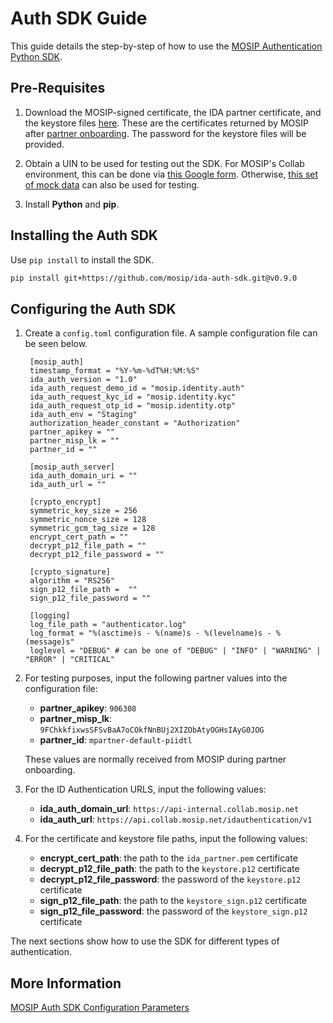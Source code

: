# Auth SDK Guide

This guide details the step-by-step of how to use the [MOSIP Authentication Python SDK](https://docs.mosip.io/1.2.0/modules/id-authentication-services/mosip-authentication-sdk).

## Pre-Requisites

1. Download the MOSIP-signed certificate, the IDA partner certificate, and the keystore files [here](https://drive.google.com/drive/folders/1H72f30k_ubB5rReEHmYLE7n0tMFyUvd2?usp=sharing). These are the certificates returned by MOSIP after [partner onboarding](partner_onboarding.md). The password for the keystore files will be provided.

2. Obtain a UIN to be used for testing out the SDK. For MOSIP's Collab environment, this can be done via [this Google form](https://docs.google.com/forms/d/e/1FAIpQLSc2I0CQqlYRIrEmcJ3J3tKlYOVNcYNj88YZe4MMwU2RZTrjOA/viewform). Otherwise, [this set of mock data](https://docs.esignet.io/try-it-out/using-mock-data) can also be used for testing.

3. Install **Python** and **pip**.


## Installing the Auth SDK

Use `pip install` to install the SDK.

```sh
pip install git+https://github.com/mosip/ida-auth-sdk.git@v0.9.0
```

## Configuring the Auth SDK

1. Create a `config.toml` configuration file. A sample configuration file can be seen below.

        [mosip_auth]
        timestamp_format = "%Y-%m-%dT%H:%M:%S"
        ida_auth_version = "1.0"
        ida_auth_request_demo_id = "mosip.identity.auth"
        ida_auth_request_kyc_id = "mosip.identity.kyc"
        ida_auth_request_otp_id = "mosip.identity.otp"
        ida_auth_env = "Staging"
        authorization_header_constant = "Authorization"
        partner_apikey = ""
        partner_misp_lk = ""
        partner_id = ""

        [mosip_auth_server]
        ida_auth_domain_uri = ""
        ida_auth_url = ""

        [crypto_encrypt]
        symmetric_key_size = 256
        symmetric_nonce_size = 128
        symmetric_gcm_tag_size = 128
        encrypt_cert_path = ""
        decrypt_p12_file_path = ""
        decrypt_p12_file_password = ""

        [crypto_signature]
        algorithm = "RS256"
        sign_p12_file_path =  ""
        sign_p12_file_password = ""

        [logging]
        log_file_path = "authenticator.log"
        log_format = "%(asctime)s - %(name)s - %(levelname)s - %(message)s"
        loglevel = "DEBUG" # can be one of "DEBUG" | "INFO" | "WARNING" | "ERROR" | "CRITICAL"
    
2. For testing purposes, input the following partner values into the configuration file:
  
    - **partner_apikey**: `906308`
    - **partner_misp_lk**: `9FChkkfixwsSFSvBaA7oCOkfNnBUj2XIZObAtyOGHsIAyG0JOG`
    - **partner_id**: `mpartner-default-piidtl`

    These values are normally received from MOSIP during partner onboarding.

3. For the ID Authentication URLS, input the following values:

    - **ida_auth_domain_url**: `https://api-internal.collab.mosip.net`
    - **ida_auth_url**: `https://api.collab.mosip.net/idauthentication/v1`

4. For the certificate and keystore file paths, input the following values:

    - **encrypt_cert_path**: the path to the `ida_partner.pem` certificate
    - **decrypt_p12_file_path**: the path to the `keystore.p12` certificate
    - **decrypt_p12_file_password**: the password of the `keystore.p12` certificate
    - **sign_p12_file_path**: the path to the `keystore_sign.p12` certificate
    - **sign_p12_file_password**: the password of the `keystore_sign.p12` certificate

The next sections show how to use the SDK for different types of authentication.

## More Information

[MOSIP Auth SDK Configuration Parameters](https://mosip.atlassian.net/wiki/external/NjczOWRmMGQ0MzUxNGQ0OTgzYzg1MTk3ZGU2N2ExNjg)